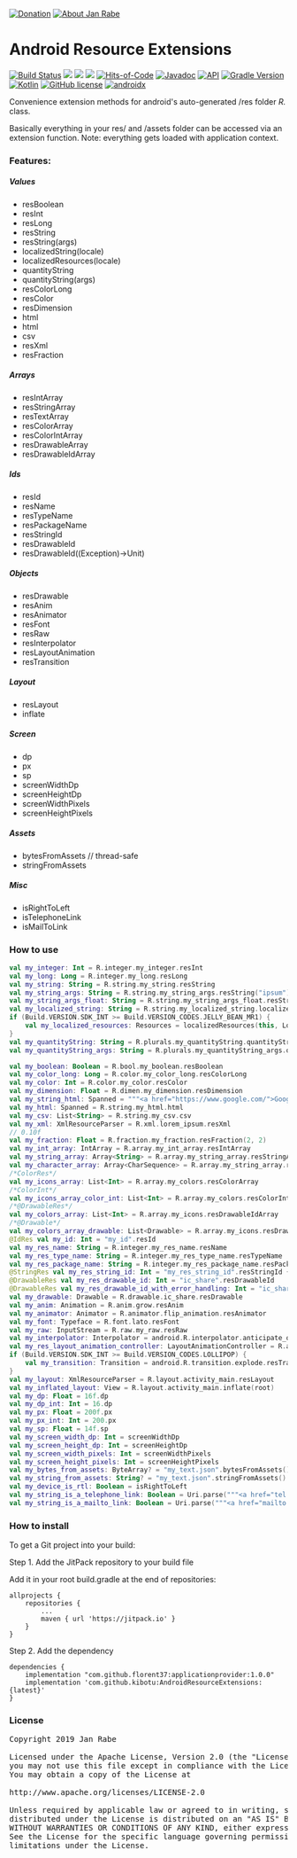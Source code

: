 [![Donation](https://img.shields.io/badge/buy%20me%20a%20coffee-brightgreen.svg)](https://www.paypal.me/janrabe/5) [![About Jan Rabe](https://img.shields.io/badge/about-me-green.svg)](https://about.me/janrabe)

# Android Resource Extensions 
[![Build Status](https://travis-ci.org/kibotu/AndroidResourceExtensions.svg?branch=master)](https://travis-ci.org/kibotu/AndroidResourceExtensions) [![](https://jitpack.io/v/kibotu/AndroidResourceExtensions.svg)](https://jitpack.io/#kibotu/AndroidResourceExtensions)
[![](https://jitpack.io/v/kibotu/RecyclerViewPresenter.svg)](https://jitpack.io/#kibotu/AndroidResourceExtensions) [![](https://jitpack.io/v/kibotu/AndroidResourceExtensions/month.svg)](https://jitpack.io/#kibotu/AndroidResourceExtensions) [![Hits-of-Code](https://hitsofcode.com/github/kibotu/AndroidResourceExtensions)](https://hitsofcode.com/view/github/kibotu/AndroidResourceExtensions) [![Javadoc](https://img.shields.io/badge/javadoc-SNAPSHOT-green.svg)](https://jitpack.io/com/github/kibotu/AndroidResourceExtensions/master-SNAPSHOT/javadoc/index.html) [![API](https://img.shields.io/badge/API-15%2B-brightgreen.svg?style=flat)](https://android-arsenal.com/api?level=15) [![Gradle Version](https://img.shields.io/badge/gradle-5.6.0-green.svg)](https://docs.gradle.org/current/release-notes)  [![Kotlin](https://img.shields.io/badge/kotlin-1.3.50-green.svg)](https://kotlinlang.org/) [![GitHub license](https://img.shields.io/badge/license-Apache%202-blue.svg)](https://raw.githubusercontent.com/kibotu/AndroidResourceExtensions/master/LICENSE) [![androidx](https://img.shields.io/badge/androidx-brightgreen.svg)](https://developer.android.com/topic/libraries/support-library/refactor)

Convenience extension methods for android's auto-generated /res folder *R.* class.

Basically everything in your res/ and /assets folder can be accessed via an extension function. Note: everything gets loaded with application context.

### Features:

##### Values

- resBoolean
- resInt
- resLong
- resString
- resString(args)
- localizedString(locale)
- localizedResources(locale)
- quantityString
- quantityString(args)
- resColorLong
- resColor
- resDimension
- html
- html
- csv
- resXml
- resFraction

##### Arrays

- resIntArray
- resStringArray
- resTextArray
- resColorArray
- resColorIntArray
- resDrawableArray
- resDrawableIdArray

##### Ids

- resId
- resName
- resTypeName
- resPackageName
- resStringId
- resDrawableId
- resDrawableId((Exception)->Unit)

##### Objects

- resDrawable
- resAnim
- resAnimator
- resFont
- resRaw
- resInterpolator
- resLayoutAnimation
- resTransition

##### Layout

- resLayout
- inflate

##### Screen

- dp
- px
- sp
- screenWidthDp
- screenHeightDp
- screenWidthPixels
- screenHeightPixels

##### Assets

- bytesFromAssets // thread-safe
- stringFromAssets

##### Misc

- isRightToLeft
- isTelephoneLink
- isMailToLink


### How to use


```kotlin
val my_integer: Int = R.integer.my_integer.resInt
val my_long: Long = R.integer.my_long.resLong
val my_string: String = R.string.my_string.resString
val my_string_args: String = R.string.my_string_args.resString("ipsum")
val my_string_args_float: String = R.string.my_string_args_float.resString(2f)
val my_localized_string: String = R.string.my_localized_string.localizedString(Locale.GERMAN)
if (Build.VERSION.SDK_INT >= Build.VERSION_CODES.JELLY_BEAN_MR1) {
    val my_localized_resources: Resources = localizedResources(this, Locale.GERMAN)
}
val my_quantityString: String = R.plurals.my_quantityString.quantityString(2)
val my_quantityString_args: String = R.plurals.my_quantityString_args.quantityString(2, "total")

val my_boolean: Boolean = R.bool.my_boolean.resBoolean
val my_color_long: Long = R.color.my_color_long.resColorLong
val my_color: Int = R.color.my_color.resColor
val my_dimension: Float = R.dimen.my_dimension.resDimension
val my_string_html: Spanned = """<a href="https://www.google.com/">Google</a>""".html
val my_html: Spanned = R.string.my_html.html
val my_csv: List<String> = R.string.my_csv.csv
val my_xml: XmlResourceParser = R.xml.lorem_ipsum.resXml
// 0.10f
val my_fraction: Float = R.fraction.my_fraction.resFraction(2, 2)
val my_int_array: IntArray = R.array.my_int_array.resIntArray
val my_string_array: Array<String> = R.array.my_string_array.resStringArray
val my_character_array: Array<CharSequence> = R.array.my_string_array.resTextArray
/*ColorRes*/
val my_icons_array: List<Int> = R.array.my_colors.resColorArray
/*ColorInt*/
val my_icons_array_color_int: List<Int> = R.array.my_colors.resColorIntArray
/*@DrawableRes*/
val my_colors_array: List<Int> = R.array.my_icons.resDrawableIdArray
/*@Drawable*/
val my_colors_array_drawable: List<Drawable> = R.array.my_icons.resDrawableArray
@IdRes val my_id: Int = "my_id".resId
val my_res_name: String = R.integer.my_res_name.resName
val my_res_type_name: String = R.integer.my_res_type_name.resTypeName
val my_res_package_name: String = R.integer.my_res_package_name.resPackageName
@StringRes val my_res_string_id: Int = "my_res_string_id".resStringId { it.printStackTrace() }
@DrawableRes val my_res_drawable_id: Int = "ic_share".resDrawableId
@DrawableRes val my_res_drawable_id_with_error_handling: Int = "ic_share".resDrawableId { it.printStackTrace() }
val my_drawable: Drawable = R.drawable.ic_share.resDrawable
val my_anim: Animation = R.anim.grow.resAnim
val my_animator: Animator = R.animator.flip_animation.resAnimator
val my_font: Typeface = R.font.lato.resFont
val my_raw: InputStream = R.raw.my_raw.resRaw
val my_interpolator: Interpolator = android.R.interpolator.anticipate_overshoot.resInterpolator
val my_res_layout_animation_controller: LayoutAnimationController = R.anim.layout_animation.resLayoutAnimation
if (Build.VERSION.SDK_INT >= Build.VERSION_CODES.LOLLIPOP) {
    val my_transition: Transition = android.R.transition.explode.resTransition
}
val my_layout: XmlResourceParser = R.layout.activity_main.resLayout
val my_inflated_layout: View = R.layout.activity_main.inflate(root)
val my_dp: Float = 16f.dp
val my_dp_int: Int = 16.dp
val my_px: Float = 200f.px
val my_px_int: Int = 200.px
val my_sp: Float = 14f.sp
val my_screen_width_dp: Int = screenWidthDp
val my_screen_height_dp: Int = screenHeightDp
val my_screen_width_pixels: Int = screenWidthPixels
val my_screen_height_pixels: Int = screenHeightPixels
val my_bytes_from_assets: ByteArray? = "my_text.json".bytesFromAssets()
val my_string_from_assets: String? = "my_text.json".stringFromAssets()
val my_device_is_rtl: Boolean = isRightToLeft
val my_string_is_a_telephone_link: Boolean = Uri.parse("""<a href="tel:491771789232">Google</a>""").isTelephoneLink
val my_string_is_a_mailto_link: Boolean = Uri.parse("""<a href="mailto:cloudgazer3d@gmail.com">Google</a>""").isMailToLink
```

###  How to install

To get a Git project into your build:

Step 1. Add the JitPack repository to your build file

Add it in your root build.gradle at the end of repositories:

	allprojects {
		repositories {
			...
			maven { url 'https://jitpack.io' }
		}
	}
Step 2. Add the dependency

	dependencies {
        implementation "com.github.florent37:applicationprovider:1.0.0"
        implementation 'com.github.kibotu:AndroidResourceExtensions:{latest}'
	}

### License
<pre>
Copyright 2019 Jan Rabe

Licensed under the Apache License, Version 2.0 (the "License");
you may not use this file except in compliance with the License.
You may obtain a copy of the License at

http://www.apache.org/licenses/LICENSE-2.0

Unless required by applicable law or agreed to in writing, software
distributed under the License is distributed on an "AS IS" BASIS,
WITHOUT WARRANTIES OR CONDITIONS OF ANY KIND, either express or implied.
See the License for the specific language governing permissions and
limitations under the License.
</pre>